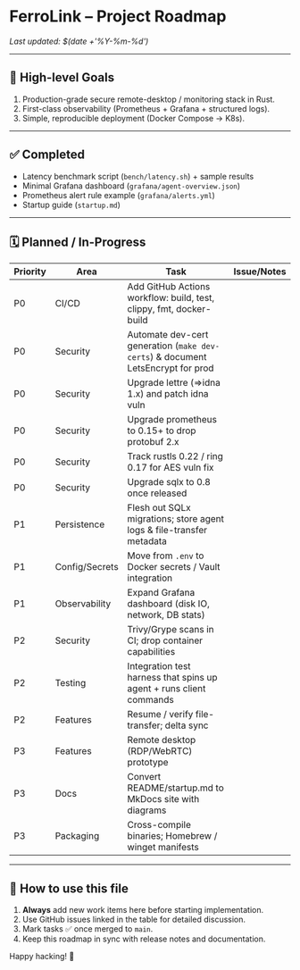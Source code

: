 # FerroLink – Project Roadmap

*Last updated: $(date +'%Y-%m-%d')*

---
## 🎯 High-level Goals
1. Production-grade secure remote-desktop / monitoring stack in Rust.
2. First-class observability (Prometheus + Grafana + structured logs).
3. Simple, reproducible deployment (Docker Compose → K8s).

---
## ✅ Completed
- Latency benchmark script (`bench/latency.sh`) + sample results
- Minimal Grafana dashboard (`grafana/agent-overview.json`)
- Prometheus alert rule example (`grafana/alerts.yml`)
- Startup guide (`startup.md`)

---
## 🗓️ Planned / In-Progress
| Priority | Area | Task | Issue/Notes |
|----------|------|------|-------------|
| P0 | CI/CD | Add GitHub Actions workflow: build, test, clippy, fmt, docker-build |  |
| P0 | Security | Automate dev-cert generation (`make dev-certs`) & document LetsEncrypt for prod |  |
| P0 | Security | Upgrade lettre (=>idna 1.x) and patch idna vuln |  |
| P0 | Security | Upgrade prometheus to 0.15+ to drop protobuf 2.x |  |
| P0 | Security | Track rustls 0.22 / ring 0.17 for AES vuln fix |  |
| P0 | Security | Upgrade sqlx to 0.8 once released |  |
| P1 | Persistence | Flesh out SQLx migrations; store agent logs & file-transfer metadata |  |
| P1 | Config/Secrets | Move from `.env` to Docker secrets / Vault integration |  |
| P1 | Observability | Expand Grafana dashboard (disk IO, network, DB stats) |  |
| P2 | Security | Trivy/Grype scans in CI; drop container capabilities |  |
| P2 | Testing | Integration test harness that spins up agent + runs client commands |  |
| P2 | Features | Resume / verify file-transfer; delta sync |  |
| P3 | Features | Remote desktop (RDP/WebRTC) prototype |  |
| P3 | Docs | Convert README/startup.md to MkDocs site with diagrams |  |
| P3 | Packaging | Cross-compile binaries; Homebrew / winget manifests |  |

---
## 📌 How to use this file
1. **Always** add new work items here before starting implementation.
2. Use GitHub issues linked in the table for detailed discussion.
3. Mark tasks ✅ once merged to `main`.
4. Keep this roadmap in sync with release notes and documentation.

Happy hacking! 🎉 
